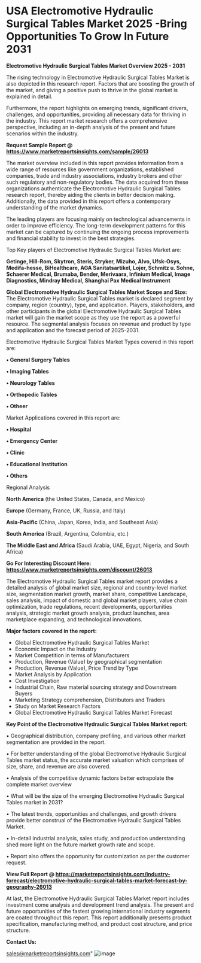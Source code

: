 # USA Electromotive Hydraulic Surgical Tables Market 2025 -Bring Opportunities To Grow In Future 2031

<Strong> Electromotive Hydraulic Surgical Tables Market Overview 2025 - 2031</strong>

The rising technology in Electromotive Hydraulic Surgical Tables Market is also depicted in this research report. Factors that are boosting the growth of the market, and giving a positive push to thrive in the global market is explained in detail.

Furthermore, the report highlights on emerging trends, significant drivers, challenges, and opportunities, providing all necessary data for thriving in the industry. This report market research offers a comprehensive perspective, including an in-depth analysis of the present and future scenarios within the industry.

<strong>Request Sample Report @ <a href=https://www.marketreportsinsights.com/sample/26013>https://www.marketreportsinsights.com/sample/26013</a></strong>

The market overview included in this report provides information from a wide range of resources like government organizations, established companies, trade and industry associations, industry brokers and other such regulatory and non-regulatory bodies. The data acquired from these organizations authenticate the Electromotive Hydraulic Surgical Tables research report, thereby aiding the clients in better decision making. Additionally, the data provided in this report offers a contemporary understanding of the market dynamics.

The leading players are focusing mainly on technological advancements in order to improve efficiency. The long-term development patterns for this market can be captured by continuing the ongoing process improvements and financial stability to invest in the best strategies.

Top Key players of Electromotive Hydraulic Surgical Tables Market are:

<strong>Getinge, Hill-Rom, Skytron, Steris, Stryker, Mizuho, Alvo, Ufsk-Osys, Medifa-hesse, BiHealthcare, AGA Sanitatsartikel, Lojer, Schmitz u. Sohne, Schaerer Medical, Brumaba, Bender, Merivaara, Infinium Medical, Image Diagnostics, Mindray Medical, Shanghai Pax Medical Instrument</strong>

<strong><b>Global Electromotive Hydraulic Surgical Tables Market Scope and Size:</b></strong>
The Electromotive Hydraulic Surgical Tables market is declared segment by company, region (country), type, and application. Players, stakeholders, and other participants in the global Electromotive Hydraulic Surgical Tables market will gain the market scope as they use the report as a powerful resource. The segmental analysis focuses on revenue and product by type and application and the forecast period of 2025-2031.

Electromotive Hydraulic Surgical Tables Market Types covered in this report are:

<strong>• General Surgery Tables

• Imaging Tables

• Neurology Tables

• Orthopedic Tables

• Otheer</strong>

Market Applications covered in this report are:

<strong>• Hospital

• Emergency Center

• Clinic

• Educational Institution

• Others</strong> 

Regional Analysis

<strong>North America</strong> (the United States, Canada, and Mexico)

<strong>Europe</strong> (Germany, France, UK, Russia, and Italy)

<strong>Asia-Pacific</strong> (China, Japan, Korea, India, and Southeast Asia)

<strong>South America</strong> (Brazil, Argentina, Colombia, etc.)

<strong>The Middle East and Africa</strong> (Saudi Arabia, UAE, Egypt, Nigeria, and South Africa)

<strong>Go For Interesting Discount Here: <a href=https://www.marketreportsinsights.com/discount/26013>https://www.marketreportsinsights.com/discount/26013</a></strong>

The Electromotive Hydraulic Surgical Tables market report provides a detailed analysis of global market size, regional and country-level market size, segmentation market growth, market share, competitive Landscape, sales analysis, impact of domestic and global market players, value chain optimization, trade regulations, recent developments, opportunities analysis, strategic market growth analysis, product launches, area marketplace expanding, and technological innovations.

<strong><b>Major factors covered in the report:</b></strong>
<ul>
  <li>Global Electromotive Hydraulic Surgical Tables Market </li>
  <li>Economic Impact on the Industry</li>
  <li>Market Competition in terms of Manufacturers</li>
  <li>Production, Revenue (Value) by geographical segmentation</li>
  <li>Production, Revenue (Value), Price Trend by Type</li>
  <li>Market Analysis by Application</li>
  <li>Cost Investigation</li>
  <li>Industrial Chain, Raw material sourcing strategy and Downstream Buyers</li>
  <li>Marketing Strategy comprehension, Distributors and Traders</li>
  <li>Study on Market Research Factors</li>
  <li>Global Electromotive Hydraulic Surgical Tables Market Forecast</li>
</ul>

<strong><b>Key Point of the Electromotive Hydraulic Surgical Tables Market report:</b></strong>

• Geographical distribution, company profiling, and various other market segmentation are provided in the report.

• For better understanding of the global Electromotive Hydraulic Surgical Tables market status, the accurate market valuation which comprises of size, share, and revenue are also covered.

• Analysis of the competitive dynamic factors better extrapolate the complete market overview

• What will be the size of the emerging Electromotive Hydraulic Surgical Tables market in 2031?

• The latest trends, opportunities and challenges, and growth drivers provide better construal of the Electromotive Hydraulic Surgical Tables Market.

• In-detail industrial analysis, sales study, and production understanding shed more light on the future market growth rate and scope.

• Report also offers the opportunity for customization as per the customer request.

<strong><b>View Full Report @ <a href=https://marketreportsinsights.com/industry-forecast/electromotive-hydraulic-surgical-tables-market-forecast-by-geography-26013>https://marketreportsinsights.com/industry-forecast/electromotive-hydraulic-surgical-tables-market-forecast-by-geography-26013</a></b></strong>


At last, the Electromotive Hydraulic Surgical Tables Market report includes investment come analysis and development trend analysis. The present and future opportunities of the fastest growing international industry segments are coated throughout this report. This report additionally presents product specification, manufacturing method, and product cost structure, and price structure.

<strong>Contact Us:</strong>

sales@marketreportsinsights.com"
![image](https://github.com/user-attachments/assets/ce2a8d7b-2c0c-45af-ba3c-6c434fe54ff9)
